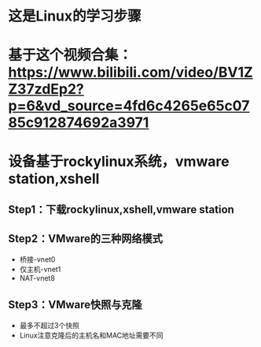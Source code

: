 # 这是Linux的学习步骤
# 基于这个视频合集：https://www.bilibili.com/video/BV1ZZ37zdEp2?p=6&vd_source=4fd6c4265e65c0785c912874692a3971
# 设备基于rockylinux系统，vmware station,xshell
## Step1：下载rockylinux,xshell,vmware station
## Step2：VMware的三种网络模式
- 桥接-vnet0
- 仅主机-vnet1
- NAT-vnet8
## Step3：VMware快照与克隆
- 最多不超过3个快照
- Linux注意克隆后的主机名和MAC地址需要不同
## 
